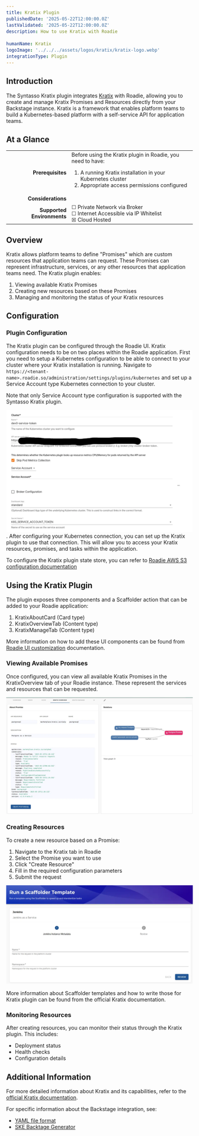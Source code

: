 ```yaml
---
title: Kratix Plugin
publishedDate: '2025-05-22T12:00:00.0Z'
lastValidated: '2025-05-22T12:00:00.0Z'
description: How to use Kratix with Roadie

humanName: Kratix
logoImage: '../../../assets/logos/kratix/kratix-logo.webp'
integrationType: Plugin
---
```


## Introduction

The Syntasso Kratix plugin integrates [Kratix](https://kratix.io/) with Roadie, allowing you to create and manage Kratix Promises and Resources directly from your Backstage instance. Kratix is a framework that enables platform teams to build a Kubernetes-based platform with a self-service API for application teams.

## At a Glance

|                            |                                                                                                                                                                                                |
| -------------------------: | ---------------------------------------------------------------------------------------------------------------------------------------------------------------------------------------------- |
|          **Prerequisites** | Before using the Kratix plugin in Roadie, you need to have:<br /> <ol><li>A running Kratix installation in your Kubernetes cluster</li><li>Appropriate access permissions configured</li></ol> |
|         **Considerations** |                                                                                                                                                                                                |
| **Supported Environments** | ☐ Private Network via Broker <br /> ☐ Internet Accessible via IP Whitelist <br /> ☒ Cloud Hosted                                                                                               |

## Overview

Kratix allows platform teams to define "Promises" which are custom resources that application teams can request. These Promises can represent infrastructure, services, or any other resources that application teams need. The Kratix plugin enables:

1. Viewing available Kratix Promises
2. Creating new resources based on these Promises
3. Managing and monitoring the status of your Kratix resources

## Configuration

### Plugin Configuration

The Kratix plugin can be configured through the Roadie UI. Kratix configuration needs to be on two places within the Roadie application. First you need to setup a Kubernetes configuration to be able to connect to your cluster where your Kratix installation is running. Navigate to `https://<tenant-name>.roadie.so/administration/settings/plugins/kubernetes` and set up a Service Account type Kubernetes connection to your cluster.

Note that only Service Account type configuration is supported with the Syntasso Kratix plugin.

![Kubernetes Configuration in Roadie](./kubernetes-config-service-account.webp).
After configuring your Kubernetes connection, you can set up the Kratix plugin to use that connection. This will allow you to access your Kratix resources, promises, and tasks within the application.

To configure the Kratix plugin state store, you can refer to [Roadie AWS S3 configuration documentation](/docs/integrations/aws-s3/)

## Using the Kratix Plugin

The plugin exposes three components and a Scaffolder action that can be added to your Roadie application:

1. KratixAboutCard (Card type)
2. KratixOverviewTab (Content type)
3. KratixManageTab (Content type)

More information on how to add these UI components can be found from [Roadie UI customization](/docs/getting-started/configure-ui/) documentation.

### Viewing Available Promises

Once configured, you can view all available Kratix Promises in the KratixOverview tab of your Roadie instance. These represent the services and resources that can be requested.

![kratix-promise-overview.png](kratix-promise-overview.webp)

### Creating Resources

To create a new resource based on a Promise:

1. Navigate to the Kratix tab in Roadie
2. Select the Promise you want to use
3. Click "Create Resource"
4. Fill in the required configuration parameters
5. Submit the request

![img_1.png](kratix-scaffolder-run.webp)

More information about Scaffolder templates and how to write those for Kratix plugin can be found from the official Kratix documentation.

### Monitoring Resources

After creating resources, you can monitor their status through the Kratix plugin. This includes:

- Deployment status
- Health checks
- Configuration details

## Additional Information

For more detailed information about Kratix and its capabilities, refer to the [official Kratix documentation](https://docs.kratix.io/).

For specific information about the Backstage integration, see:

- [YAML file format](https://docs.kratix.io/ske/integrations/backstage/yaml-file-format)
- [SKE Backtage Generator](https://docs.kratix.io/ske/integrations/backstage/generator)
